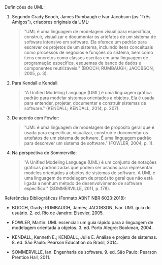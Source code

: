 Definições de UML:

1.  Segundo Grady Booch, James Rumbaugh e Ivar Jacobson (os "Três Amigos"), criadores originais da UML:

    > "UML é uma linguagem de modelagem visual para especificar, construir, visualizar e documentar os artefatos de um sistema de software intensivo em software. Ela oferece um padrão para escrever os projetos de um sistema, incluindo itens conceituais como processos de negócios e funções do sistema, bem como itens concretos como classes escritas em uma linguagem de programação específica, esquemas de banco de dados e componentes reutilizáveis." (BOOCH; RUMBAUGH; JACOBSON, 2005, p. 3).

2.  Para Kendall e Kendall:

    > "A Unified Modeling Language (UML) é uma linguagem gráfica padrão para modelar sistemas orientados a objetos. Ela é usada para entender, projetar, documentar e construir sistemas de software." (KENDALL; KENDALL, 2014, p. 207).

3.  De acordo com Fowler:

    > "UML é uma linguagem de modelagem de propósito geral que é usada para especificar, visualizar, construir e documentar os artefatos de um sistema de software. É uma linguagem padrão para descrever um sistema de software." (FOWLER, 2004, p. 1).

4.  Na perspectiva de Sommerville:

    > "A Unified Modeling Language (UML) é um conjunto de notações gráficas padronizadas que podem ser usadas para representar modelos orientados a objetos de sistemas de software. A UML é uma linguagem de modelagem de propósito geral que não está ligada a nenhum método de desenvolvimento de software específico." (SOMMERVILLE, 2011, p. 178).

Referências Bibliográficas (Formato ABNT NBR 6023:2018):

* BOOCH, Grady; RUMBAUGH, James; JACOBSON, Ivar. UML guia do usuário. 2. ed. Rio de Janeiro: Elsevier, 2005.

* FOWLER, Martin. UML essencial: um guia rápido para a linguagem de modelagem orientada a objetos. 3. ed. Porto Alegre: Bookman, 2004.

* KENDALL, Kenneth E.; KENDALL, Julie E. Análise e projeto de sistemas. 8. ed. São Paulo: Pearson Education do Brasil, 2014.

* SOMMERVILLE, Ian. Engenharia de software. 9. ed. São Paulo: Pearson Prentice Hall, 2011.
